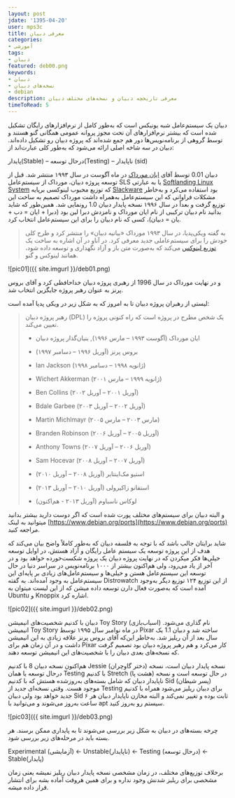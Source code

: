 ```yaml
---
layout: post
jdate: '1395-04-20'
user: mps3c
title: معرفی دبیان
categories:
- آموزشی
tags:
- دبیان
featured: deb00.png
keywords:
- دبیان
- نسخه‌های دبیان
- debian
description: معرفی تاریخچه دبیان و نسخه‌های مختلف دبیان
timeToRead: 5
---
```


دبیان یک سیستم‌عامل شبه یونیکس است که به‌طور کامل از نرم‌افزارهای رایگان تشکیل شده است که بیشتر نرم‌افزارهای آن تحت مجوز پروانه عمومی همگانی گنو هستند و توسط گروهی از برنامه‌نویس‌ها دور هم جمع شده‌اند که پروژه دبیان رو تشکیل داده‌اند. دبیان در سه شاخه اصلی ارائه می‌شود که به‌طور کلی عبارت‌اند از:

پایدار(Stable) – درحال توسعه(Testing) – ناپایدار (sid)

دبیان 0.01 توسط آقای [ایان مورداک](https://fa.wikipedia.org/wiki/%D8%A7%DB%8C%D8%A7%D9%86_%D9%85%D9%88%D8%B1%D8%AF%D8%A7%DA%A9) در ماه آگوست در سال ۱۹۹۳ منتشر شد. قبل از توسعه پروژه دبیان، مورداک از سیستم‌عامل SLS یا به عبارتی [Softlanding Linux System](https://en.wikipedia.org/wiki/Softlanding_Linux_System) که توزیع محبوب لینوکسی برپایه [Slackware](https://en.wikipedia.org/wiki/Slackware) بود استفاده می‌کرد و به‌خاطر مشکلات فراوانی که این سیستم‌عامل به‌همراه داشت مورداک تصمیم به ساخت این توزیع گرفت و بعداً در سال ۱۹۹۶ نسخه پایدار دبیان 1.0 رونمایی شد. همین‌طور که شاید بدانید نام دبیان ترکیبی از نام ایان مورداک و نامزدش دبرا لین بود (دبرا + ایان = دب + یان = دبیان)، کسی که نام دبیان را برای این سیستم‌عامل انتخاب کرد.

> به گفته ویکی‌پدیا، در سال ۱۹۹۳ مورداک «بیانیه دبیان» را منتشر کرد و طرح کلی خودش را برای سیستم‌عاملی جدید معرفی کرد. در آناو در آن اشاره به ساخت یک [توزیع لینوکس](https://fa.wikipedia.org/wiki/%D8%AA%D9%88%D8%B2%DB%8C%D8%B9_%D9%84%DB%8C%D9%86%D9%88%DA%A9%D8%B3) می‌کند که به‌صورت متن باز و آزاد نگهداری و توسعه داده شود، همانند لینوکس و گنو.

![pic01]({{ site.imgurl }}/deb01.png)


و در نهایت مورداک در سال 1996 از رهبری پروژه دبیان خداحافظی کرد و آقای بروس پرنز به عنوان رهبر پروژه جایگزین انتخاب شد.

لیستی از رهبران پروژه دبیان تا به امروز که به شکل زیر در ویکی پدیا آمده است:

> رهبر پروژه دبیان (DPL) یک شخص مطرح در پروژه است که راه کنونی پروژه را تعیین می‌کند.
> 
> *   ایان مورداک (آگوست ۱۹۹۳ – مارس ۱۹۹۶), بنیان‌گذار پروژه دبیان
> 
> *   بروس پرنز (آوریل ۱۹۹۶ – دسامبر ۱۹۹۷)
> 
> *   Ian Jackson (ژانویه ۱۹۹۸ – دسامبر ۱۹۹۸)
> 
> *   Wichert Akkerman (ژانویه ۱۹۹۹ – مارس ۲۰۰۱)
> 
> *   Ben Collins (آوریل ۲۰۰۱ – آوریل ۲۰۰۲)
> 
> *   Bdale Garbee (آوریل ۲۰۰۲ – آوریل ۲۰۰۳)
> 
> *   Martin Michlmayr (مارس ۲۰۰۳ – مارس ۲۰۰۵)
> 
> *   Branden Robinson (آوریل ۲۰۰۵ – آوریل ۲۰۰۶)
> 
> *   Anthony Towns (آوریل ۲۰۰۶ – آوریل ۲۰۰۷)
> 
> *   Sam Hocevar (آوریل ۲۰۰۷ – آوریل ۲۰۰۸)
> 
> *   استیو مک‌اینتایر (آوریل ۲۰۰۸ – آوریل ۲۰۱۰)
> 
> *   استفانو زاکیرولی (آوریل ۲۰۱۰ – آوریل ۲۰۱۳)
> 
> *   لوکاس ناسباوم (آوریل ۲۰۱۳ - هم‌اکنون)

و البته دبیان برای سیستم‌های مختلف پورت شده است که اگر دوست دارید بیشتر بدانید میتوانید به لینک [https://www.debian.org/ports](https://www.debian.org/ports) مراجعه کنید.

شاید برایتان جالب باشد که با توجه به فلسفه دبیان که به‌طور کاملاً واضح بیان می‌کند که هدف از این پروژه توسعه یک سیستم عامل رایگان و آزاد هستش، در اوایل توسعه خیلی‌ها فکر میکردن که در نهایت پروژه دبیان یک پروژه شکست‌خورده خواهد بود و در آخر از یاد می‌رود، ولی هم‌اکنون بیشتر از ۱۰۰۰ برنامه‌نویس در سراسر دنیا در حال توسعه این سیستم‌عامل هستن و خیلی‌ها و سیستم‌عامل‌های زیادی بر پایه‌ای این سیستم‌عامل به وجود آمده‌اند. به گفته Distrowatch از این توزیع ۱۲۴ توزیع دیگر به‌وجود آمده است که به‌صورت فعال دارن توسعه داده میشن که از این لیست میتوان به Ubuntu و Knoppix اشاره کرد.

![pic02]({{ site.imgurl }}/deb02.png)

دبیان با کدنیم شخصیت‌های انیمیشن Toy Story (اسباب‌بازی) نام گذاری می‌شود. انیمیشن Toy Story در ماه نوامبر سال ۱۹۹۵ توسط Pixar ساخته شد و دبیان 1.1 یک سال بعد از آن ریلیز شد. به‌خاطر این‌که آقای بروس پرنز علاقه زیادی به این انیمیشن داشت و در آن زمان هم برای Pixar کار می‌کرد و هم رهبر پروژه دبیان بود تصمیم گرفت که نسخه‌های بعدی دبیان را با شخصیت‌های این انیمیشن توسعه دهند.

هم‌اکنون نسخه دبیان 8 با کدنیم Jessie (دختر گاوچران) نسخه پایدار دبیان است، نسخه درحال توسعه یا همان Testing با کدنیم Stretch (هشت پا) در حال توسعه است و نسخه ناپایدار دبیان که شامل بسته‌های به‌روزشده هستش که با کدنیم Sid (پسر شیطان) موجود هست. وقتی نسخه‌ای جدید از Testing برای دبیان ریلیز می‌شود همراه با کدنیم جدید خواهد بود ولی دبیان Sid ثابت بوده و تغییر نمی‌کند و البته مخازن ناپایدار دبیان هر ۶ ساعت به‌روز می‌شوند و می‌توانید با apt سیستم رو به‌روز کنید.

![pic03]({{ site.imgurl }}/deb03.png)

چرخه بسته‌های در دبیان به شکل زیر بررسی می‌شوند تا به پایداری ممکن برسند. هر بسته باید در مرحله‌های زیر بررسی شود.

Experimental (آزمایشی) ← Unstable(ناپایدار) ← Testing (درحال توسعه) ← Stable(پایدار)

برخلاف توزیع‌های مختلف، در زمان مشخصی نسخه پایدار دبیان ریلیز نمیشه یعنی زمان مشخصی برای ریلیز شدنش وجود نداره و برای همین هروقت آماده بشه برای انتشار قرار داده میشه.
